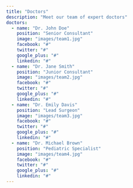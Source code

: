```yaml
---
title: "Doctors"
description: "Meet our team of expert doctors"
doctors:
  - name: "Dr. John Doe"
    position: "Senior Consultant"
    image: "images/team1.jpg"
    facebook: "#"
    twitter: "#"
    google_plus: "#"
    linkedin: "#"
  - name: "Dr. Jane Smith"
    position: "Junior Consultant"
    image: "images/team2.jpg"
    facebook: "#"
    twitter: "#"
    google_plus: "#"
    linkedin: "#"
  - name: "Dr. Emily Davis"
    position: "Lead Surgeon"
    image: "images/team3.jpg"
    facebook: "#"
    twitter: "#"
    google_plus: "#"
    linkedin: "#"
  - name: "Dr. Michael Brown"
    position: "Pediatric Specialist"
    image: "images/team4.jpg"
    facebook: "#"
    twitter: "#"
    google_plus: "#"
    linkedin: "#"
---
```

